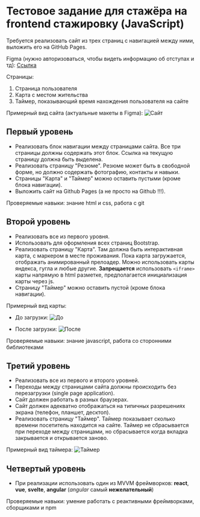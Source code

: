 # Тестовое задание для стажёра на frontend стажировку (JavaScript)

Требуется реализовать сайт из трех страниц с навигацией между ними, выложить его на GitHub Pages.

Figma (нужно авторизоваться, чтобы видеть информацию об отступах и тд): [Ссылка](https://www.figma.com/file/gZwWzeyH4mUkt72XETyg0p/Web-develop-tasks)

Страницы:

1) Страница пользователя
2) Карта с местом жительства
3) Таймер, показывающий время нахождения пользователя на сайте

Примерный вид сайта (актуальные макеты в Figma):
![Сайт](https://github.com/web-bee-ru/ru-test-assignments/blob/main/files/base-frontend-stages/main.png)

## Первый уровень

- Реализовать блок навигации между страницами сайта. Все три страницы должны содержать этот блок. Ссылка на текущую страницу должна быть выделена.
- Реализовать страницу "Резюме". Резюме может быть в свободной форме, но должно содержать фотографию, контакты и навыки.
- Страницы "Карта" и "Таймер" можно оставить пустыми (кроме блока навигации).
- Выложить сайт на Github Pages (а не просто на Github !!!).

Проверяемые навыки: знание html и css, работа с git

## Второй уровень

- Реализовать все из первого уровня.
- Использовать для оформления всех страниц Bootstrap.
- Реализовать страницу "Карта". Там должна быть интерактивная карта, с маркером в месте проживания. Пока карта загружается, отображать анимированный прелоадер. Можно использовать карты яндекса, гугла и любые другие. **Запрещается** использовать `<iframe>` карты напрямую в html разметке, предполагается инициализация карты через js.
- Страницу "Таймер" можно оставить пустой (кроме блока навигации).

Примерный вид карты:

- До загрузки:
![До](https://github.com/web-bee-ru/ru-test-assignments/blob/main/files/base-frontend-stages/map_loading.png)

- После загрузки:
![После](https://github.com/web-bee-ru/ru-test-assignments/blob/main/files/base-frontend-stages/map_loaded.png)

Проверяемые навыки: знание javascript, работа со сторонними библиотеками

## Третий уровень

- Реализовать все из первого и второго уровней.
- Переходы между страницами сайта должны происходить без перезагрузки (single page application).
- Сайт должен работать в разных браузерах.
- Сайт должен адекватно отображаться на типичных разрешениях экрана (телефон, планшет, десктоп).
- Реализовать страницу "Таймер". Таймер показывает сколько времени посетитель находится на сайте. Таймер не сбрасывается при переходе между страницами, но сбрасывается когда вкладка закрывается и открывается заново.

Примерный вид таймера:
![Таймер](https://github.com/web-bee-ru/ru-test-assignments/blob/main/files/base-frontend-stages/timer.png)

## Четвертый уровень

- При реализации использовать один из MVVM фреймворков: **react**, **vue**, **svelte**, **angular** (*angular* самый **нежелательный**)

Проверяемые навыки: умение работать с реактивными фреймворками, сборщиками и npm
